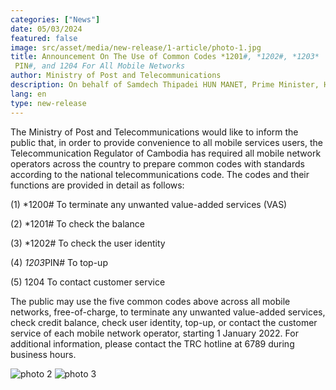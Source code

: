 ```yaml
---
categories: ["News"]
date: 05/03/2024
featured: false
image: src/asset/media/new-release/1-article/photo-1.jpg
title: Announcement On The Use of Common Codes *1201#, *1202#, *1203*
 PIN#, and 1204 For All Mobile Networks
author: Ministry of Post and Telecommunications
description: On behalf of Samdech Thipadei HUN MANET, Prime Minister, H.E. Santibandit Neth Savoeun, Deputy Prime Minister has presided over the meeting.
lang: en
type: new-release
---
```

The Ministry of Post and Telecommunications would like to inform the
 public that, in order to provide convenience to all mobile services users, the
 Telecommunication Regulator of Cambodia has required all mobile network
 operators across the country to prepare common codes with standards
 according to the national telecommunications code. The codes and their
 functions are provided in detail as follows:

 (1) *1200# To terminate any unwanted value-added services (VAS)

 (2) *1201# To check the balance

 (3) *1202# To check the user identity
 
 (4) *1203*PIN# To top-up
 
 (5) 1204 To contact customer service
 
 The public may use the five common codes above across all mobile networks,
 free-of-charge, to terminate any unwanted value-added services, check credit
 balance, check user identity, top-up, or contact the customer service of each
 mobile network operator, starting 1 January 2022. For additional information,
 please contact the TRC hotline at 6789 during business hours.


![photo 2](src/asset/media/photo-8.png)
![photo 3](src/asset/media/thumbnail.jpg)


